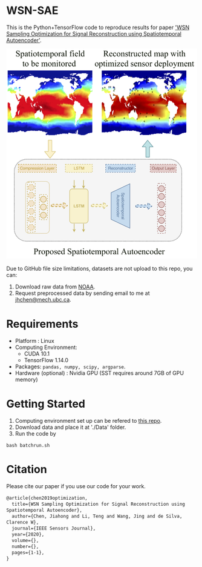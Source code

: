 # WSN-SAE
This is the Python+TensorFlow code to reproduce results for paper ['WSN Sampling Optimization for Signal
Reconstruction using Spatiotemporal Autoencoder'](https://ieeexplore.ieee.org/document/9133473).

<a href="url"><img src="GraphicAbstract.png" width="600" ></a>

Due to GitHub file size limitations, datasets are not upload to this repo, you can:
1. Download raw data from [NOAA](https://www.esrl.noaa.gov/psd/data/gridded/data.noaa.oisst.v2.html).
2. Request preprocessed data by sending email to me at jhchen@mech.ubc.ca.

# Requirements
* Platform : Linux 
* Computing Environment:
  * CUDA 10.1 
  * TensorFlow 1.14.0
* Packages: ```pandas, numpy, scipy, argparse```.
* Hardware (optional) : Nvidia GPU (SST requires around 7GB of GPU memory)

# Getting Started
1. Computing environment set up can be refered to [this repo](https://github.com/JiahongChen/Set-up-deep-learning-frameworks-with-GPU-on-Google-Cloud-Platform). 
1. Download data and place it at './Data' folder.
1. Run the code by
```
bash batchrun.sh
```

# Citation
Please cite our paper if you use our code for your work.
```
@article{chen2019optimization,
  title={WSN Sampling Optimization for Signal Reconstruction using Spatiotemporal Autoencoder},
  author={Chen, Jiahong and Li, Teng and Wang, Jing and de Silva, Clarence W},
  journal={IEEE Sensors Journal},
  year={2020},
  volume={},
  number={},
  pages={1-1},
}
```
